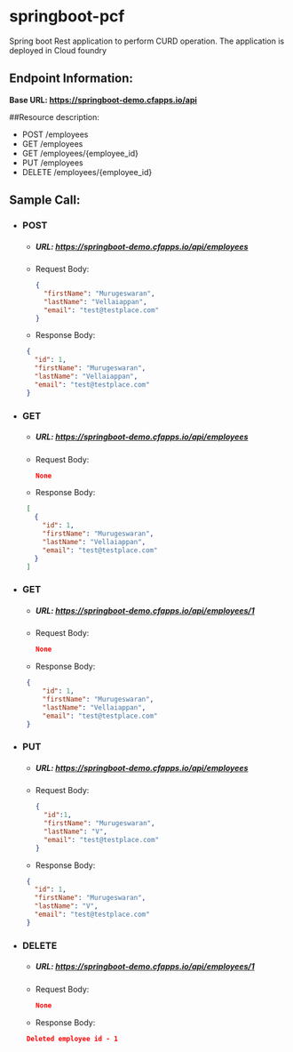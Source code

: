# springboot-pcf
Spring boot Rest application to perform CURD operation. The application is deployed in Cloud foundry

## Endpoint Information:

__Base URL: https://springboot-demo.cfapps.io/api__

##Resource description:
- POST    /employees
- GET     /employees
- GET     /employees/{employee_id}
- PUT     /employees
- DELETE  /employees/{employee_id}


## Sample Call:

- ### POST 
  - ##### URL: https://springboot-demo.cfapps.io/api/employees

  - Request Body:
      ```json
      {
        "firstName": "Murugeswaran",
        "lastName": "Vellaiappan",
        "email": "test@testplace.com"
      }
      ```
  - Response Body:
   ```json
    {
      "id": 1,
      "firstName": "Murugeswaran",
      "lastName": "Vellaiappan",
      "email": "test@testplace.com"
    }
    ```
- ### GET 
  - ##### URL: https://springboot-demo.cfapps.io/api/employees

  - Request Body:
      ```json
      None
      ```
  - Response Body:
   ```json
    [
      {
        "id": 1,
        "firstName": "Murugeswaran",
        "lastName": "Vellaiappan",
        "email": "test@testplace.com"
      }
    ]
    ```    

- ### GET 
  - ##### URL: https://springboot-demo.cfapps.io/api/employees/1

  - Request Body:
      ```json
      None
      ```
  - Response Body:
   ```json
    {
        "id": 1,
        "firstName": "Murugeswaran",
        "lastName": "Vellaiappan",
        "email": "test@testplace.com"
    }
    ```    

- ### PUT 
  - ##### URL: https://springboot-demo.cfapps.io/api/employees

  - Request Body:
      ```json
      {
        "id":1,
        "firstName": "Murugeswaran",
        "lastName": "V",
        "email": "test@testplace.com"
    }
      ```
  - Response Body:
   ```json
    {
      "id": 1,
      "firstName": "Murugeswaran",
      "lastName": "V",
      "email": "test@testplace.com"
    }
    ```
- ### DELETE 
  - ##### URL: https://springboot-demo.cfapps.io/api/employees/1

  - Request Body:
      ```json
      None
      ```
  - Response Body:
   ```json
    Deleted employee id - 1
    ```
